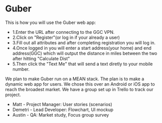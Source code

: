 # Guber

This is how you will use the Guber web app:
* 1.Enter the URL after connecting to the GGC VPN. 
* 2.Click on "Register"(or log in if your already a user)
* 3.Fill out all attributes and after completing registration you will log in. 
* 4.Once logged in you will enter a start address(your home) and end address(GGC) which will output the distance in miles between the two after hitting "Calculate Dist"
* 5.Then click the "Text Me" that will send a text diretly to your mobile number.





We plan to make Guber run on a MEAN stack. The plan is to make a dynamic web app
for users. We chose this over an Android or iOS app to reach the broadest market.
We have a group set up in Trello to track our project.

* Matt - Project Manager: User stories (scenarios)
* Demetri - Lead Developer: Flowchart, UI mockup
* Austin - QA: Market study, Focus group survey
